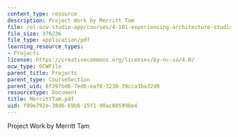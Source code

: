 ```yaml
---
content_type: resource
description: Project Work by Merritt Tam
file: /ol-ocw-studio-app/courses/4-101-experiencing-architecture-studio-spring-2003/f09e792e38d669b615f190ac885990e4_MerrittTam.pdf
file_size: 376236
file_type: application/pdf
learning_resource_types:
- Projects
license: https://creativecommons.org/licenses/by-nc-sa/4.0/
ocw_type: OCWFile
parent_title: Projects
parent_type: CourseSection
parent_uid: 6f397bd6-7ed6-eaf8-3230-39cca3ba32d0
resourcetype: Document
title: MerrittTam.pdf
uid: f09e792e-38d6-69b6-15f1-90ac885990e4
---
```

Project Work by Merritt Tam